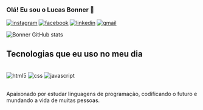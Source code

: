 ### Olá! Eu sou o Lucas Bonner 👋

[![instagram](https://img.shields.io/badge/Instagram-E4405F?style=for-the-badge&logo=instagram&logoColor=white)](https://instagram.com/ask_bonner)
[![facebook](https://img.shields.io/badge/Facebook-1877F2?style=for-the-badge&logo=facebook&logoColor=white)](https://www.facebook.com/lucas.bonner.96)
[![linkedin](https://img.shields.io/badge/LinkedIn-0077B5?style=for-the-badge&logo=linkedin&logoColor=white)](https://www.linkedin.com/in/lucas-bonner-alves/)
[![gmail](https://img.shields.io/badge/Gmail-D14836?style=for-the-badge&logo=gmail&logoColor=white)](lucasbonner6@gmail.com)

![Bonner GitHub stats](https://github-readme-stats.vercel.app/api?username=lucasbonner6&show_icons=true&theme=dracula)

## Tecnologias que eu uso no meu dia

<div style="display: inline_block"><br/>
  <img align="center" alt="html5" src="https://img.shields.io/badge/HTML5-E34F26?style=for-the-badge&logo=html5&logoColor=white"/>
  <img align="center" alt="css" src="https://img.shields.io/badge/CSS3-1572B6?style=for-the-badge&logo=css3&logoColor=white"/>
  <img align="center" alt="javascript" src="https://img.shields.io/badge/JavaScript-F7DF1E?style=for-the-badge&logo=javascript&logoColor=black"/>
</div><br/>

Apaixonado por estudar linguagens de programação, codificando o futuro e mundando a vida de muitas pessoas.
